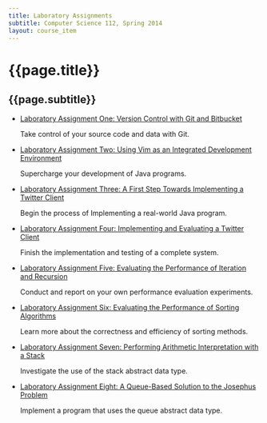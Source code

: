 ```yaml
---
title: Laboratory Assignments
subtitle: Computer Science 112, Spring 2014
layout: course_item
---
```


# {{page.title}}
## {{page.subtitle}}

<ul>

<li><a href="{{site.baseurl}}teaching/cs112S2014/provide/labs/lab1/cs112S2014-lab1.pdf">Laboratory Assignment One: Version Control with Git and Bitbucket</a> <p>Take control of your source code and data with Git.</p>

<li><a href="{{site.baseurl}}teaching/cs112S2014/provide/labs/lab2/cs112S2014-lab2.pdf">Laboratory Assignment Two: Using Vim as an Integrated Development Environment</a> <p>Supercharge your development of Java programs.</p>

<li><a href="{{site.baseurl}}teaching/cs112S2014/provide/labs/lab3/cs112S2014-lab3.pdf">Laboratory Assignment Three: A First Step Towards Implementing a Twitter Client</a> <p>Begin the process of Implementing a real-world Java program.</p>

<li><a href="{{site.baseurl}}teaching/cs112S2014/provide/labs/lab4/cs112S2014-lab4.pdf">Laboratory Assignment Four: Implementing and Evaluating a Twitter Client</a> <p>Finish the implementation and testing of a complete system.</p>

<li><a href="{{site.baseurl}}teaching/cs112S2014/provide/labs/lab5/cs112S2014-lab5.pdf">Laboratory Assignment Five: Evaluating the Performance of Iteration and Recursion</a> <p>Conduct and report on your own performance evaluation experiments.</p>

<li><a href="{{site.baseurl}}teaching/cs112S2014/provide/labs/lab6/cs112S2014-lab6.pdf">Laboratory Assignment Six: Evaluating the Performance of Sorting Algorithms</a> <p>Learn more about the correctness and efficiency of sorting methods.</p>

<li><a href="{{site.baseurl}}teaching/cs112S2014/provide/labs/lab7/cs112S2014-lab7.pdf">Laboratory Assignment Seven: Performing Arithmetic Interpretation with a Stack</a> <p>Investigate the use of the stack abstract data type.</p>

<li><a href="{{site.baseurl}}teaching/cs112S2014/provide/labs/lab8/cs112S2014-lab8.pdf">Laboratory Assignment Eight: A Queue-Based Solution to the Josephus Problem</a> <p>Implement a program that uses the queue abstract data type.</p>

</ul>
